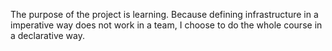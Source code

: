 The purpose of the project is learning. Because defining infrastructure in a imperative way does not work in a team, I choose to do the whole course in a declarative way.